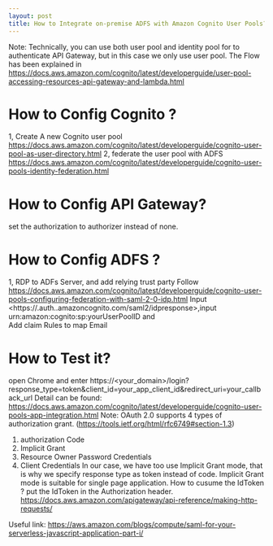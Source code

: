 ```yaml
---
layout: post
title: How to Integrate on-premise ADFS with Amazon Cognito User Pools?
---
```



Note:   Technically, you can use both user pool and identity pool for to authenticate API Gateway, but in this case we only use user pool.
The Flow has been explained  in  <https://docs.aws.amazon.com/cognito/latest/developerguide/user-pool-accessing-resources-api-gateway-and-lambda.html>
 
# How to Config Cognito ? 
1,   Create A new Cognito user pool
<https://docs.aws.amazon.com/cognito/latest/developerguide/cognito-user-pool-as-user-directory.html>
2,   federate the user pool with ADFS
    <https://docs.aws.amazon.com/cognito/latest/developerguide/cognito-user-pools-identity-federation.html>
# How to Config API Gateway?
set the authorization to  authorizer instead of none.
 
# How to Config ADFS ? 
1,  RDP to ADFs Server,  and add relying trust party
 Follow  <https://docs.aws.amazon.com/cognito/latest/developerguide/cognito-user-pools-configuring-federation-with-saml-2-0-idp.html>
 Input  <https://<yourDomainPrefix>.auth.<region>.amazoncognito.com/saml2/idpresponse>,input  urn:amazon:cognito:sp:yourUserPoolID and  
Add claim Rules to map Email
 

# How to Test it? 
open Chrome and enter https://<your_domain>/login?response_type=token&client_id=your_app_client_id&redirect_uri=your_callback_url
Detail can be found: <https://docs.aws.amazon.com/cognito/latest/developerguide/cognito-user-pools-app-integration.html>
Note:  OAuth 2.0  supports 4 types of authorization grant. (<https://tools.ietf.org/html/rfc6749#section-1.3>)
1.	authorization Code
2.	Implicit Grant
3.	Resource Owner Password Credentials
4.	Client Credentials
In our case, we have too use Implicit Grant mode, that is why we specify response type as token instead of code. Implicit Grant mode is suitable for single page application.
How to cusume the IdToken ?
put the IdToken in the Authorization header. <https://docs.aws.amazon.com/apigateway/api-reference/making-http-requests/>


Useful link: <https://aws.amazon.com/blogs/compute/saml-for-your-serverless-javascript-application-part-i/>
